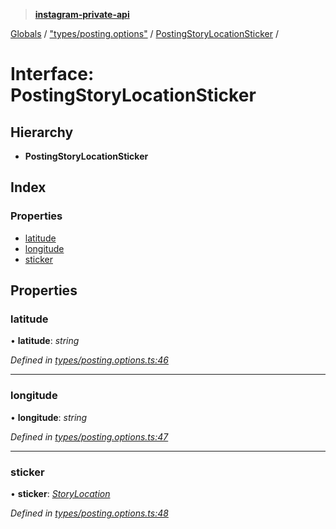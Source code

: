 > **[instagram-private-api](../README.md)**

[Globals](../README.md) / ["types/posting.options"](../modules/_types_posting_options_.md) / [PostingStoryLocationSticker](_types_posting_options_.postingstorylocationsticker.md) /

# Interface: PostingStoryLocationSticker

## Hierarchy

* **PostingStoryLocationSticker**

## Index

### Properties

* [latitude](_types_posting_options_.postingstorylocationsticker.md#latitude)
* [longitude](_types_posting_options_.postingstorylocationsticker.md#longitude)
* [sticker](_types_posting_options_.postingstorylocationsticker.md#sticker)

## Properties

###  latitude

• **latitude**: *string*

*Defined in [types/posting.options.ts:46](https://github.com/dilame/instagram-private-api/blob/173bc62/src/types/posting.options.ts#L46)*

___

###  longitude

• **longitude**: *string*

*Defined in [types/posting.options.ts:47](https://github.com/dilame/instagram-private-api/blob/173bc62/src/types/posting.options.ts#L47)*

___

###  sticker

• **sticker**: *[StoryLocation](_types_media_configure_story_options_.storylocation.md)*

*Defined in [types/posting.options.ts:48](https://github.com/dilame/instagram-private-api/blob/173bc62/src/types/posting.options.ts#L48)*